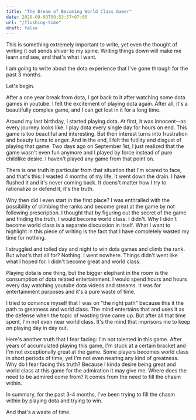 ```yaml
---
title: "The Dream of Becoming World Class Gamer"
date: 2020-09-03T00:53:57+07:00
url: "/flushing-time"
draft: false
---
```


This is something extremely important to write, yet even the thought of writing it out sends shiver to my spine. Writing things down will make me learn and see, and that's what I want.

I am going to write about the dota experience that I've gone through for the past 3 months.

Let's begin.

After a one year break from dota, I got back to it after watching some dota games in youtube. I felt the excitement of playing dota again. After all, it's a beautifully complex game, and I can get lost in it for a long time.

Around my last birthday, I started playing dota. At first, it was innocent--as every journey looks like. I play dota every single day for hours on end. This game is too beautiful and interesting. But then interest turns into frustration and beauty turns to anger. And in the end, I felt the futility and disgust of playing that game. Two days ago on September 1st, I just realized that the game wasn't even fun anymore and I played by force instead of pure childlike desire. I haven't played any game from that point on.

There is one truth in particular from that situation that I'm scared to face, and that's this: I wasted 4 months of my life. It went down the drain. I have flushed it and it's never coming back. It doens't matter how I try to rationalize or defend it, it's the truth.

Why then did I even start in the first place? I was enthralled with the possibility of climbing the ranks and become great at the game by not following prescription. I thought that by figuring out the secret of the game and finding the truth, I would become world class. I didn't. Why I didn't become world class is a separate discussion in itself. What I want to highlight in this piece of writing is the fact that I have completely wasted my time for nothing.

I struggled and toiled day and night to win dota games and climb the rank. But what's that all for? Nothing. I went nowhere. Things didn't went like what I hoped for. I didn't become great and world class.

Playing dota is one thing, but the bigger elephant in the room is the consumption of dota related entertainment. I would spend hours and hours every day watching youtube dota videos and streams. It was for entertainment purposes and it's a pure waste of time.

I tried to convince myself that I was on "the right path" because this it the path to greatness and world class. The mind entertains that and uses it as the defense when the topic of wasting time came up. But after all that time spent, I'm not even near world class. It's the mind that imprisons me to keep on playing day in day out.

Here's another truth that I fear facing: I'm not talented in this game. After years of accumulated playing this game, I'm stuck at a certain bracket and I'm not exceptionally great at the game. Some players becomes world class in short periods of time, yet I'm not even nearing any kind of greatness. Why do I fear facing this truth? Because I kinda desire being great and world class at this game for the admiration it may give me. Where does the need to be admired come from? It comes from the need to fill the chasm within.

In summary, for the past 3-4 months, I've been trying to fill the chasm within by playing dota and trying to win.

And that's a waste of time.
